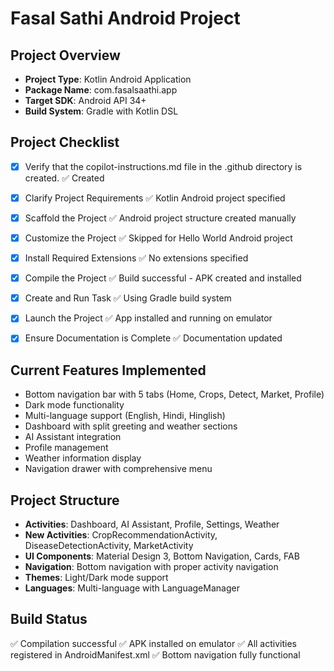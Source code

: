 # Fasal Sathi Android Project

## Project Overview
- **Project Type**: Kotlin Android Application
- **Package Name**: com.fasalsaathi.app
- **Target SDK**: Android API 34+
- **Build System**: Gradle with Kotlin DSL

## Project Checklist

- [x] Verify that the copilot-instructions.md file in the .github directory is created. ✅ Created

- [x] Clarify Project Requirements ✅ Kotlin Android project specified

- [x] Scaffold the Project ✅ Android project structure created manually

- [x] Customize the Project ✅ Skipped for Hello World Android project

- [x] Install Required Extensions ✅ No extensions specified

- [x] Compile the Project ✅ Build successful - APK created and installed

- [x] Create and Run Task ✅ Using Gradle build system

- [x] Launch the Project ✅ App installed and running on emulator

- [x] Ensure Documentation is Complete ✅ Documentation updated

## Current Features Implemented
- Bottom navigation bar with 5 tabs (Home, Crops, Detect, Market, Profile)
- Dark mode functionality
- Multi-language support (English, Hindi, Hinglish)
- Dashboard with split greeting and weather sections
- AI Assistant integration
- Profile management
- Weather information display
- Navigation drawer with comprehensive menu

## Project Structure
- **Activities**: Dashboard, AI Assistant, Profile, Settings, Weather
- **New Activities**: CropRecommendationActivity, DiseaseDetectionActivity, MarketActivity
- **UI Components**: Material Design 3, Bottom Navigation, Cards, FAB
- **Navigation**: Bottom navigation with proper activity navigation
- **Themes**: Light/Dark mode support
- **Languages**: Multi-language with LanguageManager

## Build Status
✅ Compilation successful
✅ APK installed on emulator
✅ All activities registered in AndroidManifest.xml
✅ Bottom navigation fully functional